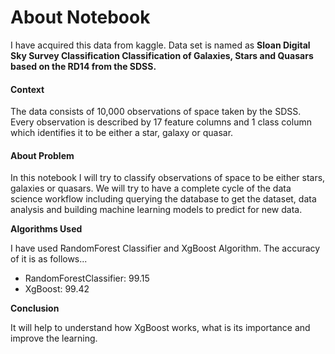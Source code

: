 <h1> About Notebook</h1>

I have acquired this data from kaggle.
Data set is named as **Sloan Digital Sky Survey Classification
Classification of Galaxies, Stars and Quasars based on the RD14 from the SDSS.**


<h4>Context</h4>

<p>The data consists of 10,000 observations of space taken by the SDSS. Every observation is described by 17 feature columns and 1 class column which identifies it to be either a star, galaxy or quasar.</p>

<h4>About Problem</h4>

<p>In this notebook I will try to classify observations of space to be either stars, galaxies or quasars. We will try to have a complete cycle of the data science workflow including querying the database to get the dataset, data analysis and building machine learning models to predict for new data. </p>



**Algorithms Used**

I have used RandomForest Classifier and XgBoost Algorithm.
The accuracy of it is as follows...

<ul>
  <li>RandomForestClassifier: 99.15 </li>
  <li>XgBoost: 99.42 </li>
</ul>

**Conclusion**

It will help to understand how XgBoost works, what is its importance and improve the learning.
